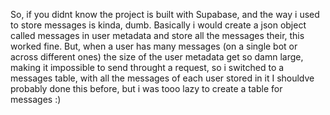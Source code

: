 So, if you didnt know the project is built with Supabase, and the way i used to store messages is kinda, dumb. 
Basically i would create a json object called messages in user metadata and store all the messages their, this worked fine. But, when a user has many messages (on a single bot or across different ones) the size of the user metadata get so damn large, making it impossible to send throught a request, so i switched to a messages table, with all the messages of each user stored in it
I shouldve probably done this before, but i was tooo lazy to create a table for messages :)
